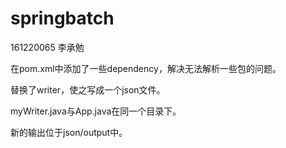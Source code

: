 # springbatch

161220065 李承勉

在pom.xml中添加了一些dependency，解决无法解析一些包的问题。

替换了writer，使之写成一个json文件。

myWriter.java与App.java在同一个目录下。

新的输出位于json/output中。
